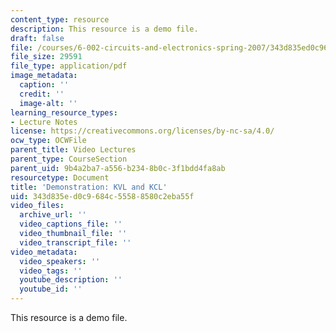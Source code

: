 ```yaml
---
content_type: resource
description: This resource is a demo file.
draft: false
file: /courses/6-002-circuits-and-electronics-spring-2007/343d835ed0c9684c55588580c2eba55f_demo_02.pdf
file_size: 29591
file_type: application/pdf
image_metadata:
  caption: ''
  credit: ''
  image-alt: ''
learning_resource_types:
- Lecture Notes
license: https://creativecommons.org/licenses/by-nc-sa/4.0/
ocw_type: OCWFile
parent_title: Video Lectures
parent_type: CourseSection
parent_uid: 9b4a2ba7-a556-b234-8b0c-3f1bdd4fa8ab
resourcetype: Document
title: 'Demonstration: KVL and KCL'
uid: 343d835e-d0c9-684c-5558-8580c2eba55f
video_files:
  archive_url: ''
  video_captions_file: ''
  video_thumbnail_file: ''
  video_transcript_file: ''
video_metadata:
  video_speakers: ''
  video_tags: ''
  youtube_description: ''
  youtube_id: ''
---
```

This resource is a demo file.